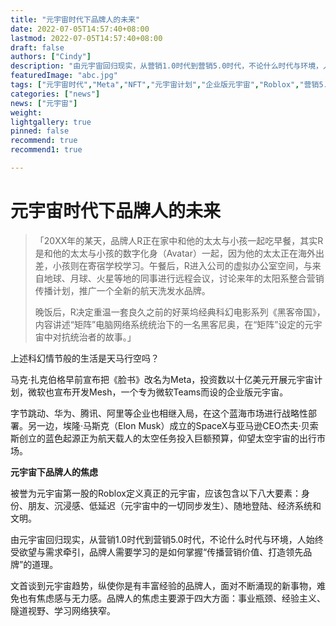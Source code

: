 ```yaml
---
title: "元宇宙时代下品牌人的未来"
date: 2022-07-05T14:57:40+08:00
lastmod: 2022-07-05T14:57:40+08:00
draft: false
authors: ["Cindy"]
description: "由元宇宙回归现实，从营销1.0时代到营销5.0时代，不论什么时代与环境，人始终受欲望与需求牵引，品牌人需要学习的是如何掌握“传播营销价值、打造领先品牌”的道理。"
featuredImage: "abc.jpg"
tags: ["元宇宙时代","Meta","NFT","元宇宙计划","企业版元宇宙","Roblox","营销5.0"]
categories: ["news"]
news: ["元宇宙"]
weight: 
lightgallery: true
pinned: false
recommend: true
recommend1: true

---
```


# 元宇宙时代下品牌人的未来

> 「20XX年的某天，品牌人R正在家中和他的太太与小孩一起吃早餐，其实R是和他的太太与小孩的数字化身（Avatar）一起，因为他的太太正在海外出差，小孩则在寄宿学校学习。午餐后，R进入公司的虚拟办公室空间，与来自地球、月球、火星等地的同事进行远程会议，讨论来年的太阳系整合营销传播计划，推广一个全新的航天洗发水品牌。
>
> 晚饭后，R决定重温一套良久之前的好莱坞经典科幻电影系列《黑客帝国》，内容讲述“矩阵”电脑网络系统统治下的一名黑客尼奥，在“矩阵”设定的元宇宙中对抗统治者的故事。」

上述科幻情节般的生活是天马行空吗？

马克·扎克伯格早前宣布把《脸书》改名为Meta，投资数以十亿美元开展元宇宙计划，微软也宣布开发Mesh，一个专为微软Teams而设的企业版元宇宙。

字节跳动、华为、腾讯、阿里等企业也相继入局，在这个蓝海市场进行战略性部署。另一边，埃隆·马斯克（Elon Musk）成立的SpaceX与亚马逊CEO杰夫·贝索斯创立的蓝色起源正为航天载人的太空任务投入巨额预算，仰望太空宇宙的出行市场。

**元宇宙下品牌人的焦虑**

被誉为元宇宙第一股的Roblox定义真正的元宇宙，应该包含以下八大要素：身份、朋友、沉浸感、低延迟（元宇宙中的一切同步发生）、随地登陆、经济系统和文明。

由元宇宙回归现实，从营销1.0时代到营销5.0时代，不论什么时代与环境，人始终受欲望与需求牵引，品牌人需要学习的是如何掌握“传播营销价值、打造领先品牌”的道理。

文首谈到元宇宙趋势，纵使你是有丰富经验的品牌人，面对不断涌现的新事物，难免也有焦虑感与无力感。品牌人的焦虑主要源于四大方面：事业瓶颈、经验主义、隧道视野、学习网络狭窄。